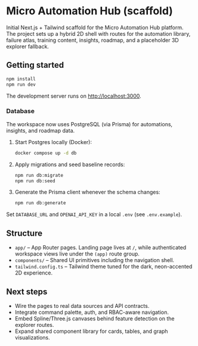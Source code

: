 # Micro Automation Hub (scaffold)

Initial Next.js + Tailwind scaffold for the Micro Automation Hub platform. The project sets up a hybrid 2D shell with routes for the automation library, failure atlas, training content, insights, roadmap, and a placeholder 3D explorer fallback.

## Getting started

```bash
npm install
npm run dev
```

The development server runs on [http://localhost:3000](http://localhost:3000).

### Database

The workspace now uses PostgreSQL (via Prisma) for automations, insights, and roadmap data.

1. Start Postgres locally (Docker):

	```bash
	docker compose up -d db
	```

2. Apply migrations and seed baseline records:

	```bash
	npm run db:migrate
	npm run db:seed
	```

3. Generate the Prisma client whenever the schema changes:

	```bash
	npm run db:generate
	```

Set `DATABASE_URL` and `OPENAI_API_KEY` in a local `.env` (see `.env.example`).

## Structure

- `app/` – App Router pages. Landing page lives at `/`, while authenticated workspace views live under the `(app)` route group.
- `components/` – Shared UI primitives including the navigation shell.
- `tailwind.config.ts` – Tailwind theme tuned for the dark, neon-accented 2D experience.

## Next steps

- Wire the pages to real data sources and API contracts.
- Integrate command palette, auth, and RBAC-aware navigation.
- Embed Spline/Three.js canvases behind feature detection on the explorer routes.
- Expand shared component library for cards, tables, and graph visualizations.
